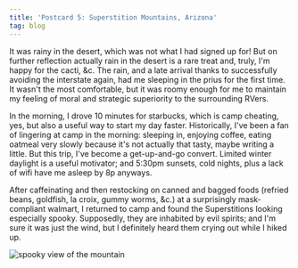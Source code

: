 ```yaml
---
title: 'Postcard 5: Superstition Mountains, Arizona'
tag: blog
---
```


It was rainy in the desert, which was not what I had signed up for! But on further reflection actually rain in the desert is a rare treat and, truly, I'm happy for the cacti, &c. The rain, and a late arrival thanks to successfully avoiding the interstate again, had me sleeping in the prius for the first time. It wasn't the most comfortable, but it was roomy enough for me to maintain my feeling of moral and strategic superiority to the surrounding RVers.

In the morning, I drove 10 minutes for starbucks, which is camp cheating, yes, but also a useful way to start my day faster. Historically, I've been a fan of lingering at camp in the morning: sleeping in, enjoying coffee, eating oatmeal very slowly because it's not actually that tasty, maybe writing a little. But this trip, I've become a get-up-and-go convert. Limited winter daylight is a useful motivator; and 5:30pm sunsets, cold nights, plus a lack of wifi have me asleep by 8p anyways.

After caffeinating and then restocking on canned and bagged foods (refried beans, goldfish, la croix, gummy worms, &c.) at a surprisingly mask-compliant walmart, I returned to camp and found the Superstitions looking especially spooky. Supposedly, they are inhabited by evil spirits; and I'm sure it was just the wind, but I definitely heard them crying out while I hiked up.

![spooky view of the mountain](/assets/images/postcards/superstitions.jpg)
